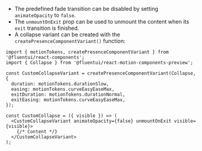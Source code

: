 - The predefined fade transition can be disabled by setting `animateOpacity` to `false`.
- The `unmountOnExit` prop can be used to unmount the content when its `exit` transition is finished.
- A collapse variant can be created with the `createPresenceComponentVariant()` function:

```tsx
import { motionTokens, createPresenceComponentVariant } from '@fluentui/react-components';
import { Collapse } from '@fluentui/react-motion-components-preview';

const CustomCollapseVariant = createPresenceComponentVariant(Collapse, {
  duration: motionTokens.durationSlow,
  easing: motionTokens.curveEasyEaseMax,
  exitDuration: motionTokens.durationNormal,
  exitEasing: motionTokens.curveEasyEaseMax,
});

const CustomCollapse = ({ visible }) => (
  <CustomCollapseVariant animateOpacity={false} unmountOnExit visible={visible}>
    {/* Content */}
  </CustomCollapseVariant>
);
```

